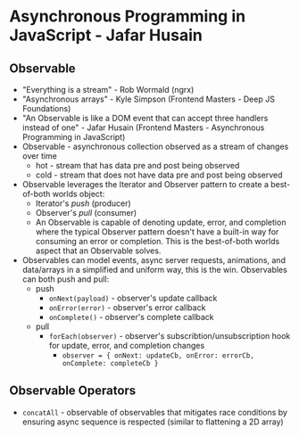 # Asynchronous Programming in JavaScript - Jafar Husain

## Observable
- "Everything is a stream" - Rob Wormald (ngrx)
- "Asynchronous arrays" - Kyle Simpson (Frontend Masters - Deep JS Foundations)
- "An Observable is like a DOM event that can accept three handlers instead of one" - Jafar Husain (Frontend Masters - Asynchronous Programming in JavaScript)
- Observable - asynchronous collection observed as a stream of changes over time
  - hot - stream that has data pre and post being observed
  - cold - stream that does not have data pre and post being observed
- Observable leverages the Iterator and Observer pattern to create a best-of-both worlds object:
  - Iterator's *push* (producer)
  - Observer's *pull* (consumer)
  - An Observable is capable of denoting update, error, and completion where the typical Observer pattern doesn't have a built-in way for consuming an error or completion. This is the best-of-both worlds aspect that an Observable solves.
- Observables can model events, async server requests, animations, and data/arrays in a simplified and uniform way, this is the win. Observables can both push and pull:
  - push
    - `onNext(payload)` - observer's update callback
    - `onError(error)` - observer's error callback
    - `onComplete()` - observer's complete callback
  - pull
    - `forEach(observer)` - observer's subscribtion/unsubscription hook for update, error, and completion changes
      - `observer = { onNext: updateCb, onError: errorCb, onComplete: completeCb }`
      
## Observable Operators

- `concatAll` - observable of observables that mitigates race conditions by ensuring async sequence is respected (similar to flattening a 2D array)
